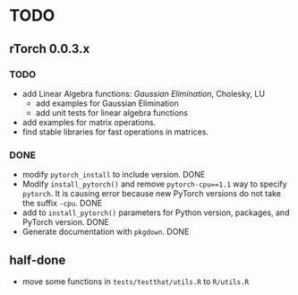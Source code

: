 # TODO

## rTorch 0.0.3.x
### TODO
* add Linear Algebra functions: _Gaussian Elimination_, Cholesky, LU
    * add examples for Gaussian Elimination
    * add unit tests for linear algebra functions
* add examples for matrix operations.
* find stable libraries for fast operations in matrices.

### DONE
* modify `pytorch_install` to include version. DONE
* Modify `install_pytorch()` and remove `pytorch-cpu==1.1` way to specify `pytorch`. It is causing error because new PyTorch versions do not take the suffix `-cpu`. DONE
* add to `install_pytorch()` parameters for Python version, packages, and PyTorch version. DONE
* Generate documentation with `pkgdown`. DONE

## half-done
* move some functions in `tests/testthat/utils.R` to `R/utils.R`
